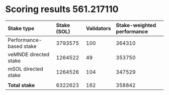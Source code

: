 # Scoring results 561.217110

| Stake type              | Stake (SOL) | Validators | Stake-weighted performance |
|:------------------------|:------------|:-----------|:---------------------------|
| Performance-based stake | 3793575     | 100        | 364310                     |
| veMNDE directed stake   | 1264522     | 49         | 353750                     |
| mSOL directed stake     | 1264526     | 104        | 347529                     |
|                         |             |            |                            |
| **Total stake**         | 6322623     | 162        | 358842                     |
